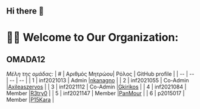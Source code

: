 ## Hi there 👋
# 🙋‍♀️ Welcome to Our Organization:
## OMADA12

*Μέλη της ομάδας:*
| # | Αριθμός Μητρώου| Ρόλος | GitHub profile |
| -- | -- | -- | -- |
| 1 | inf2021013 | Admin |[nkanagno](https://github.com/nkanagno) |
| 2 | inf2021055 | Co-Admin |[Axileaszervos](https://github.com/Axileaszervos) |
| 3 | inf2021112 | Co-Admin |[Gkirikos](https://github.com/Gkirikos) |
| 4 | inf2021084 | Member |[R3try0](https://github.com/R3try0) |
| 5 | inf2021147 | Member |[PanMour](https://github.com/PanMour) |
| 6 | p2015017 | Member |[P15Kara](https://github.com/p15kara) |

